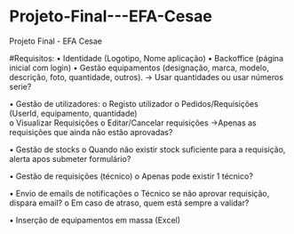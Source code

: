# Projeto-Final---EFA-Cesae
Projeto Final - EFA Cesae

#Requisitos: 
•	Identidade (Logotipo, Nome aplicação)
•	Backoffice (página inicial com login)
•	Gestão equipamentos (designação, marca, modelo, descrição, foto, quantidade, outros). -> Usar quantidades ou usar números serie?

•	Gestão de utilizadores:
o	Registo utilizador
o	Pedidos/Requisições   (UserId, equipamento, quantidade)  
o	Visualizar Requisições
o	Editar/Cancelar requisições ->Apenas as requisições que ainda não estão aprovadas?

•	Gestão de stocks
o	Quando não existir stock suficiente para a requisição, alerta apos submeter formulário?

•	Gestão de requisições (técnico)
o	Apenas pode existir 1 técnico?

•	Envio de emails de notificações
o	Técnico se não aprovar requisição, dispara email?
o	Em caso de atraso, quem está sempre a validar?

•	Inserção de equipamentos em massa (Excel)
